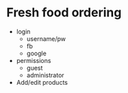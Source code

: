 # Fresh food ordering

- login
    - username/pw
    - fb
    - google
- permissions
    - guest
    - administrator
- Add/edit products